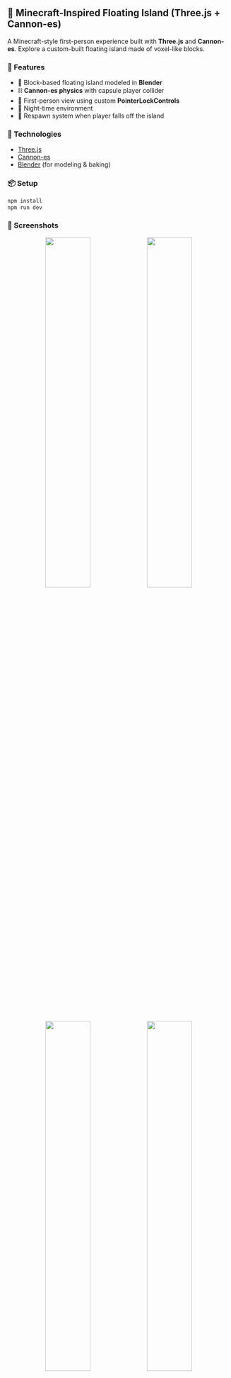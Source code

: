 ## 🧊 Minecraft-Inspired Floating Island (Three.js + Cannon-es)

A Minecraft-style first-person experience built with **Three.js** and **Cannon-es**. Explore a custom-built floating island made of voxel-like blocks.

### 🚀 Features

- 🧱 Block-based floating island modeled in **Blender**
- ⛓️ **Cannon-es physics** with capsule player collider
- 👀 First-person view using custom **PointerLockControls**
- 🌌 Night-time environment
- 🧍 Respawn system when player falls off the island

### 🔧 Technologies

- [Three.js](https://threejs.org/)
- [Cannon-es](https://github.com/pmndrs/cannon-es)
- [Blender](https://www.blender.org/) (for modeling & baking)

### 📦 Setup

```bash
npm install
npm run dev
```

### 📸 Screenshots
<p align="center">
  <img src="https://github.com/user-attachments/assets/29fd5861-c4ae-47ab-bd04-1f2e29cde0a2" width="45%" />
  <img src="https://github.com/user-attachments/assets/38a2dcf2-7a1d-49d7-9e8b-3d9e86605d66" width="45%" />
</p>
<p align="center">
  <img src="https://github.com/user-attachments/assets/38922eb5-0428-4661-ab2a-1965b019c59e" width="45%" />
  <img src="https://github.com/user-attachments/assets/184c5d27-eac3-4dbe-aab6-1ce91e671101" width="45%" />
</p>


### 🗺️ TODO

- Add collectable items or interactive objects
- Improve collision precision (voxel grid or compound shapes)

---

